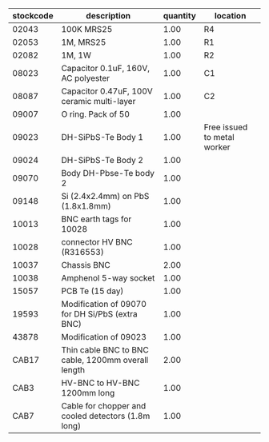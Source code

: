 |stockcode|description|quantity|location|
|---------|-----------|--------|--------|
|02043|100K MRS25|1.00|R4|
|02053|1M, MRS25|1.00|R1|
|02082|1M, 1W|1.00|R2|
|08023|Capacitor 0.1uF, 160V, AC polyester|1.00|C1|
|08087|Capacitor 0.47uF, 100V ceramic multi-layer|1.00|C2|
|09007|O ring.  Pack of 50|1.00||
|09023|DH-SiPbS-Te Body 1|1.00|Free issued to metal worker|
|09024|DH-SiPbS-Te Body 2|1.00||
|09070|Body DH-Pbse-Te body 2|1.00||
|09148|Si (2.4x2.4mm) on PbS (1.8x1.8mm)|1.00||
|10013|BNC earth tags for 10028|1.00||
|10028|connector HV BNC (R316553)|1.00||
|10037|Chassis BNC|2.00||
|10038|Amphenol  5-way socket|1.00||
|15057|PCB Te  (15 day)|1.00||
|19593|Modification of 09070 for DH Si/PbS (extra BNC)|1.00||
|43878|Modification of 09023|1.00||
|CAB17|Thin cable BNC to BNC cable, 1200mm overall length|2.00||
|CAB3|HV-BNC to HV-BNC 1200mm long|1.00||
|CAB7|Cable for chopper and cooled detectors (1.8m long)|1.00||
